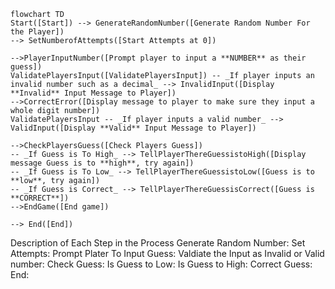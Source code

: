 ```mermaid
flowchart TD
Start([Start]) --> GenerateRandomNumber([Generate Random Number For the Player])
--> SetNumberofAttempts([Start Attempts at 0])

-->PlayerInputNumber([Prompt player to input a **NUMBER** as their guess])
ValidatePlayersInput([ValidatePlayersInput]) -- _If player inputs an invalid number such as a decimal_ --> InvalidInput([Display **Invalid** Input Message to Player])
-->CorrectError([Display message to player to make sure they input a whole digit number])
ValidatePlayersInput -- _If player inputs a valid number_ --> ValidInput([Display **Valid** Input Message to Player])

-->CheckPlayersGuess([Check Players Guess])
-- _If Guess is To High_ --> TellPlayerThereGuessistoHigh([Display message Guess is to **high**, try again])
-- _If Guess is To Low_ --> TellPlayerThereGuessistoLow([Guess is to **low**, try again])
-- _If Guess is Correct_ --> TellPlayerThereGuessisCorrect([Guess is **CORRECT**])
-->EndGame([End game])

--> End([End])
```

 Description of Each Step in the Process
 Generate Random Number:
 Set Attempts:
 Prompt Plater To Input Guess:
 Valdiate the Input as Invalid or Valid number: 
 Check Guess:
 Is Guess to Low:
 Is Guess to High:
 Correct Guess:
 End: 

